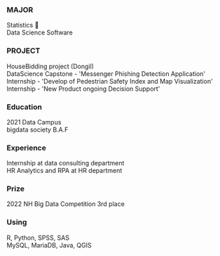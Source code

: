 ### MAJOR
Statistics  💖  
Data Science Software 
  
### PROJECT  
HouseBidding project (Dongil)   
DataScience Capstone - 'Messenger Phishing Detection Application'   
Internship - 'Develop of Pedestrian Safety Index and Map Visualization'   
Internship - 'New Product ongoing Decision Support'   
  
### Education   
2021 Data Campus  
bigdata society B.A.F

### Experience
Internship at data consulting department    
HR Analytics and RPA at HR department 

### Prize
2022 NH Big Data Competition 3rd place
   
### Using  
R, Python, SPSS, SAS   
MySQL, MariaDB, Java, QGIS
  


